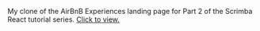 My clone of the AirBnB Experiences landing page for Part 2 of the Scrimba React tutorial series. [Click to view.](https://styloooo.github.io/react-airbnb-clone/)

